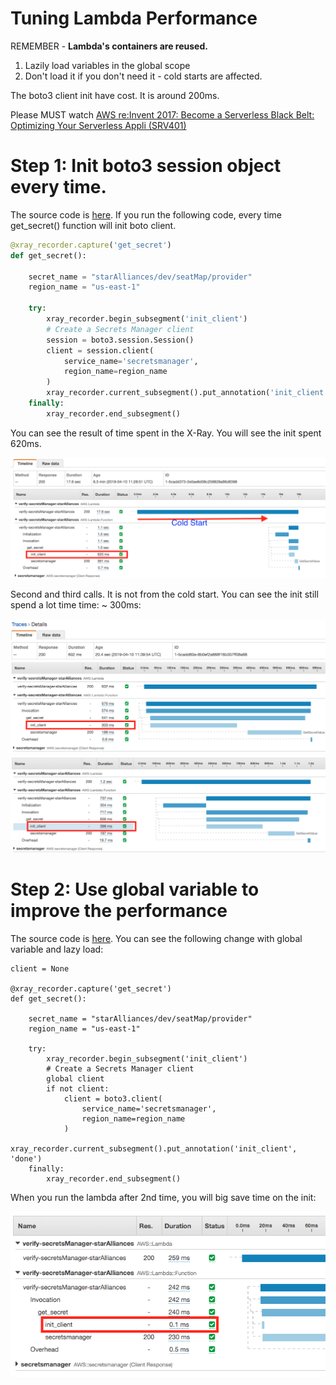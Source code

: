 # Tuning Lambda Performance

REMEMBER - **Lambda's containers are reused.**

1. Lazily load variables in the global scope
2. Don't load it if you don't need it - cold starts are affected.

The boto3 client init have cost. It is around 200ms.

Please MUST watch [AWS re:Invent 2017: Become a Serverless Black Belt: Optimizing Your Serverless Appli (SRV401)](https://youtu.be/oQFORsso2go?t=720)


# Step 1: Init boto3 session object every time.

The source code is [here](./lambda-without-lazy-load.py). If you run the following code, every time get_secret() function will init boto client.

```python
@xray_recorder.capture('get_secret')
def get_secret():

    secret_name = "starAlliances/dev/seatMap/provider"
    region_name = "us-east-1"

    try:
        xray_recorder.begin_subsegment('init_client')
        # Create a Secrets Manager client
        session = boto3.session.Session()
        client = session.client(
            service_name='secretsmanager',
            region_name=region_name
        )
        xray_recorder.current_subsegment().put_annotation('init_client', 'done')
    finally:
        xray_recorder.end_subsegment()
```

You can see the result of time spent in the X-Ray. You will see the init spent 620ms.

![](./images/00.png)

Second and third calls. It is not from the cold start. You can see the init still spend a lot time time: ~ 300ms:

![](./images/02.png)
![](./images/03.png)


# Step 2: Use global variable to improve the performance

The source code is [here](./lambda-lazy-load.py). You can see the following change with global variable and lazy load:

```
client = None

@xray_recorder.capture('get_secret')
def get_secret():

    secret_name = "starAlliances/dev/seatMap/provider"
    region_name = "us-east-1"

    try:
        xray_recorder.begin_subsegment('init_client')
        # Create a Secrets Manager client
        global client
        if not client:
            client = boto3.client(
                service_name='secretsmanager',
                region_name=region_name
            )
        xray_recorder.current_subsegment().put_annotation('init_client', 'done')
    finally:
        xray_recorder.end_subsegment()

```

When you run the lambda after 2nd time, you will big save time on the init:

![](./images/01.png)
